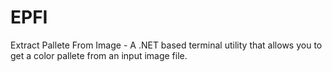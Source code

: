 # EPFI
Extract Pallete From Image - A .NET based terminal utility that allows you to get a color pallete from an input image file.
